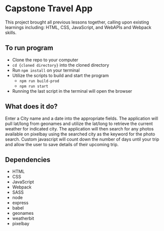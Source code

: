 # Capstone Travel App

This project brought all previous lessons together, calling upon existing learnings including: HTML, CSS, JavaScript, and WebAPIs and Webpack skills.

## To run program

* Clone the repo to your computer
* ```cd {cloned directory}``` into the cloned directory
* Run ```npm install``` on your terminal
* Utilize the scripts to build and start the program
  *  ```npm run build-prod```
  *  ```npm run start```
* Running the last script in the terminal will open the browser

## What does it do?

Enter a City name and a date into the appropriate fields. The application will
pull lat/long from geonames and utilize the lat/long to retrieve the current
weather for indicated city.  The application will then search for any photos
available on pixelbay using the searched city as the keyword for the photo search.
Custom javascript will count down the number of days until your trip and allow
the user to save details of their upcoming trip.

## Dependencies

* HTML
* CSS
* JavaScript
* Webpack
* SASS
* node
* express
* babel
* geonames
* weatherbit
* pixelbay
